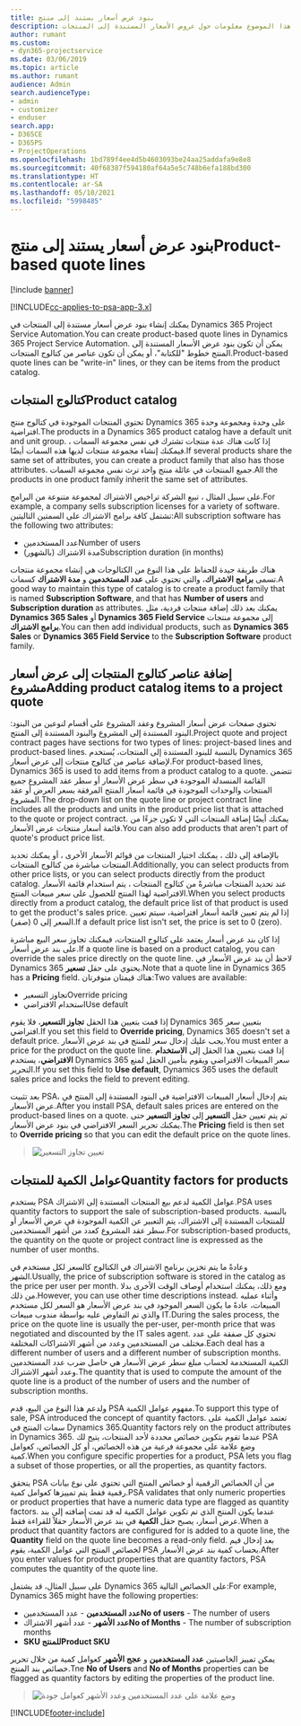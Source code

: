 ```yaml
---
title: بنود عرض أسعار يستند إلى منتج
description: يقدم هذا الموضوع معلومات حول عروض الأسعار المستندة إلى المنتجات.
author: rumant
ms.custom:
- dyn365-projectservice
ms.date: 03/06/2019
ms.topic: article
ms.author: rumant
audience: Admin
search.audienceType:
- admin
- customizer
- enduser
search.app:
- D365CE
- D365PS
- ProjectOperations
ms.openlocfilehash: 1bd789f4ee4d5b4603093be24aa25addafa9e8e8
ms.sourcegitcommit: 40f68387f594180af64a5e5c748b6efa188bd300
ms.translationtype: HT
ms.contentlocale: ar-SA
ms.lasthandoff: 05/10/2021
ms.locfileid: "5998485"
---
```

# <a name="product-based-quote-lines"></a><span data-ttu-id="06657-103">بنود عرض أسعار يستند إلى منتج</span><span class="sxs-lookup"><span data-stu-id="06657-103">Product-based quote lines</span></span>

[!include [banner](../includes/psa-now-project-operations.md)]

[!INCLUDE[cc-applies-to-psa-app-3.x](../includes/cc-applies-to-psa-app-3x.md)]


<span data-ttu-id="06657-104">يمكنك إنشاء بنود عرض أسعار مستندة إلى المنتجات في Dynamics 365 Project Service Automation.</span><span class="sxs-lookup"><span data-stu-id="06657-104">You can create product-based quote lines in Dynamics 365 Project Service Automation.</span></span> <span data-ttu-id="06657-105">يمكن أن تكون بنود عرض الأسعار المستندة إلى المنتج خطوط "للكتابة"، أو يمكن أن تكون عناصر من كتالوج المنتجات.</span><span class="sxs-lookup"><span data-stu-id="06657-105">Product-based quote lines can be "write-in" lines, or they can be items from the product catalog.</span></span>

## <a name="product-catalog"></a><span data-ttu-id="06657-106">كتالوج المنتجات</span><span class="sxs-lookup"><span data-stu-id="06657-106">Product catalog</span></span>

<span data-ttu-id="06657-107">تحتوي المنتجات الموجودة في كتالوج منتج Dynamics 365 على وحدة ومجموعة وحدة افتراضية.</span><span class="sxs-lookup"><span data-stu-id="06657-107">The products in a Dynamics 365 product catalog have a default unit and unit group.</span></span> <span data-ttu-id="06657-108">إذا كانت هناك عدة منتجات تشترك في نفس مجموعة السمات ، فيمكنك إنشاء مجموعة منتجات لديها هذه السمات أيضًا.</span><span class="sxs-lookup"><span data-stu-id="06657-108">If several products share the same set of attributes, you can create a product family that also has those attributes.</span></span> <span data-ttu-id="06657-109">جميع المنتجات في عائلة منتج واحد ترث نفس مجموعة السمات.</span><span class="sxs-lookup"><span data-stu-id="06657-109">All the products in one product family inherit the same set of attributes.</span></span>

<span data-ttu-id="06657-110">على سبيل المثال ، تبيع الشركة تراخيص الاشتراك لمجموعة متنوعة من البرامج.</span><span class="sxs-lookup"><span data-stu-id="06657-110">For example, a company sells subscription licenses for a variety of software.</span></span> <span data-ttu-id="06657-111">تشتمل كافة برامج الاشتراك على السمتين التاليتين:</span><span class="sxs-lookup"><span data-stu-id="06657-111">All subscription software has the following two attributes:</span></span>

- <span data-ttu-id="06657-112">عدد المستخدمين</span><span class="sxs-lookup"><span data-stu-id="06657-112">Number of users</span></span> 
- <span data-ttu-id="06657-113">مدة الاشتراك (بالشهور)</span><span class="sxs-lookup"><span data-stu-id="06657-113">Subscription duration (in months)</span></span>

<span data-ttu-id="06657-114">هناك طريقة جيدة للحفاظ على هذا النوع من الكتالوجات هي إنشاء مجموعة منتجات تسمى **برامج الاشتراك**، والتي تحتوي على **عدد المستخدمين** و **مدة الاشتراك** كسمات.</span><span class="sxs-lookup"><span data-stu-id="06657-114">A good way to maintain this type of catalog is to create a product family that is named **Subscription Software**, and that has **Number of users** and **Subscription duration** as attributes.</span></span> <span data-ttu-id="06657-115">يمكنك بعد ذلك إضافة منتجات فردية، مثل **Dynamics 365 Sales** أو **Dynamics 365 Field Service** إلى مجموعة منتجات **برامج الاشتراك**.</span><span class="sxs-lookup"><span data-stu-id="06657-115">You can then add individual products, such as **Dynamics 365 Sales** or **Dynamics 365 Field Service** to the **Subscription Software** product family.</span></span>

## <a name="adding-product-catalog-items-to-a-project-quote"></a><span data-ttu-id="06657-116">إضافة عناصر كتالوج المنتجات إلى عرض أسعار مشروع</span><span class="sxs-lookup"><span data-stu-id="06657-116">Adding product catalog items to a project quote</span></span>

<span data-ttu-id="06657-117">تحتوي صفحات عرض أسعار المشروع وعقد المشروع على أقسام لنوعين من البنود: البنود المستندة إلى المشروع والبنود المستندة إلى المنتج.</span><span class="sxs-lookup"><span data-stu-id="06657-117">Project quote and project contract pages have sections for two types of lines: project-based lines and product-based lines.</span></span> <span data-ttu-id="06657-118">بالنسبة للبنود المستندة إلى المنتجات، يُستخدم Dynamics 365 لإضافة عناصر من كتالوج منتجات إلى عرض أسعار.</span><span class="sxs-lookup"><span data-stu-id="06657-118">For product-based lines, Dynamics 365 is used to add items from a product catalog to a quote.</span></span> <span data-ttu-id="06657-119">تتضمن القائمة المنسدلة الموجودة في سطر عرض الأسعار أو سطر عقد المشروع جميع المنتجات والوحدات الموجودة في قائمة أسعار المنتج المرفقة بسعر العرض أو عقد المشروع.</span><span class="sxs-lookup"><span data-stu-id="06657-119">The drop-down list on the quote line or project contract line includes all the products and units in the product price list that is attached to the quote or project contract.</span></span> <span data-ttu-id="06657-120">يمكنك أيضًا إضافة المنتجات التي لا تكون جزءًا من قائمة أسعار منتجات عرض الأسعار.</span><span class="sxs-lookup"><span data-stu-id="06657-120">You can also add products that aren't part of quote's product price list.</span></span>

<span data-ttu-id="06657-121">بالإضافة إلى ذلك ، يمكنك اختيار المنتجات من قوائم الأسعار الأخرى ، أو يمكنك تحديد المنتجات مباشرة من كتالوج المنتجات.</span><span class="sxs-lookup"><span data-stu-id="06657-121">Additionally, you can select products from other price lists, or you can select products directly from the product catalog.</span></span> <span data-ttu-id="06657-122">عند تحديد المنتجات مباشرةً من كتالوج المنتجات ، يتم استخدام قائمة الأسعار الافتراضية لهذا المنتج للحصول على سعر مبيعات المنتج.</span><span class="sxs-lookup"><span data-stu-id="06657-122">When you select products directly from a product catalog, the default price list of that product is used to get the product's sales price.</span></span> <span data-ttu-id="06657-123">إذا لم يتم تعيين قائمة أسعار افتراضية، سيتم تعيين السعر إلى 0 (صفر).</span><span class="sxs-lookup"><span data-stu-id="06657-123">If a default price list isn't set, the price is set to 0 (zero).</span></span>

<span data-ttu-id="06657-124">إذا كان بند عرض أسعار يعتمد على كتالوج المنتجات، فيمكنك تجاوز سعر البيع مباشرة على بند عرض أسعار.</span><span class="sxs-lookup"><span data-stu-id="06657-124">If a quote line is based on a product catalog, you can override the sales price directly on the quote line.</span></span> <span data-ttu-id="06657-125">لاحظ أن بند عرض الأسعار في Dynamics 365 يحتوي على حقل **تسعير**.</span><span class="sxs-lookup"><span data-stu-id="06657-125">Note that a quote line in Dynamics 365 has a **Pricing** field.</span></span> <span data-ttu-id="06657-126">هناك قيمتان متوفرتان:</span><span class="sxs-lookup"><span data-stu-id="06657-126">Two values are available:</span></span>

- <span data-ttu-id="06657-127">تجاوز التسعير</span><span class="sxs-lookup"><span data-stu-id="06657-127">Override pricing</span></span>  
- <span data-ttu-id="06657-128">استخدام الافتراضي</span><span class="sxs-lookup"><span data-stu-id="06657-128">Use default</span></span>

<span data-ttu-id="06657-129">إذا قمت بتعيين هذا الحقل **تجاوز التسعير**، فلا يقوم Dynamics 365 بتعيين سعر افتراضي.</span><span class="sxs-lookup"><span data-stu-id="06657-129">If you set this field to **Override pricing**, Dynamics 365 doesn't set a default price.</span></span> <span data-ttu-id="06657-130">يجب عليك إدخال سعر للمنتج في بند عرض الأسعار.</span><span class="sxs-lookup"><span data-stu-id="06657-130">You must enter a price for the product on the quote line.</span></span> <span data-ttu-id="06657-131">إذا قمت بتعيين هذا الحقل إلى **الاستخدام الافتراضي**، يستخدم Dynamics 365 سعر المبيعات الافتراضي ويقوم بتأمين الحقل لمنع التحرير.</span><span class="sxs-lookup"><span data-stu-id="06657-131">If you set this field to **Use default**, Dynamics 365 uses the default sales price and locks the field to prevent editing.</span></span>

<span data-ttu-id="06657-132">بعد تثبيت PSA، يتم إدخال أسعار المبيعات الافتراضية في البنود المستندة إلى المنتج في عرض الأسعار.</span><span class="sxs-lookup"><span data-stu-id="06657-132">After you install PSA, default sales prices are entered on the product-based lines on a quote.</span></span> <span data-ttu-id="06657-133">ثم يتم تعيين حقل **التسعير** إلى **تجاوز التسعير** حتى يمكنك تحرير السعر الافتراضي في بنود عرض الأسعار.</span><span class="sxs-lookup"><span data-stu-id="06657-133">The **Pricing** field is then set to **Override pricing** so that you can edit the default price on the quote lines.</span></span>

> ![تعيين تجاوز التسعير](media/basic-guide-10.png)
 
## <a name="quantity-factors-for-products"></a><span data-ttu-id="06657-135">عوامل الكمية للمنتجات</span><span class="sxs-lookup"><span data-stu-id="06657-135">Quantity factors for products</span></span>

<span data-ttu-id="06657-136">يستخدم PSA عوامل الكمية لدعم بيع المنتجات المستندة إلى الاشتراك.</span><span class="sxs-lookup"><span data-stu-id="06657-136">PSA uses quantity factors to support the sale of subscription-based products.</span></span> <span data-ttu-id="06657-137">بالنسبة للمنتجات المستندة إلى الاشتراك، يتم التعبير عن الكمية الموجودة في عرض الأسعار أو سطر عقد المشروع كعدد من أشهر المستخدمين.</span><span class="sxs-lookup"><span data-stu-id="06657-137">For subscription-based products, the quantity on the quote or project contract line is expressed as the number of user months.</span></span>

<span data-ttu-id="06657-138">وعادةً ما يتم تخزين برنامج الاشتراك في الكتالوج كالسعر لكل مستخدم في الشهر.</span><span class="sxs-lookup"><span data-stu-id="06657-138">Usually, the price of subscription software is stored in the catalog as the price per user per month.</span></span> <span data-ttu-id="06657-139">ومع ذلك، يمكنك استخدام أوصاف الوقت الأخرى بدلا من ذلك.</span><span class="sxs-lookup"><span data-stu-id="06657-139">However, you can use other time descriptions instead.</span></span> <span data-ttu-id="06657-140">وأثناء عمليه المبيعات، عادةً ما يكون السعر الموجود في بند عرض الأسعار هو السعر لكل مستخدم والذي تم التفاوض عليه بواسطة مندوب مبيعات IT.</span><span class="sxs-lookup"><span data-stu-id="06657-140">During the sales process, the price on the quote line is usually the per-user, per-month price that was negotiated and discounted by the IT sales agent.</span></span> <span data-ttu-id="06657-141">تحتوي كل صفقة على عدد مختلف من المستخدمين وعدد من أشهر الاشتراكات المختلفة.</span><span class="sxs-lookup"><span data-stu-id="06657-141">Each deal has a different number of users and a different number of subscription months.</span></span> <span data-ttu-id="06657-142">الكمية المستخدمة لحساب مبلغ سطر عرض الأسعار هي حاصل ضرب عدد المستخدمين وعدد أشهر الاشتراك.</span><span class="sxs-lookup"><span data-stu-id="06657-142">The quantity that is used to compute the amount of the quote line is a product of the number of users and the number of subscription months.</span></span>

<span data-ttu-id="06657-143">ولدعم هذا النوع من البيع، قدم PSA مفهوم عوامل الكمية.</span><span class="sxs-lookup"><span data-stu-id="06657-143">To support this type of sale, PSA introduced the concept of quantity factors.</span></span> <span data-ttu-id="06657-144">تعتمد عوامل الكمية على سمات المنتج في Dynamics 365.</span><span class="sxs-lookup"><span data-stu-id="06657-144">Quantity factors rely on the product attributes in Dynamics 365.</span></span> <span data-ttu-id="06657-145">عندما تقوم بتكوين خصائص محددة لأحد المنتجات، يتيح لك PSA وضع علامة على مجموعة فرعية من هذه الخصائص، أو كل الخصائص، كعوامل كمية.</span><span class="sxs-lookup"><span data-stu-id="06657-145">When you configure specific properties for a product, PSA lets you flag a subset of those properties, or all the properties, as quantity factors.</span></span>

<span data-ttu-id="06657-146">يتحقق PSA من أن الخصائص الرقمية أو خصائص المنتج التي تحتوي على نوع بيانات رقمية فقط يتم تمييزها كعوامل كمية.</span><span class="sxs-lookup"><span data-stu-id="06657-146">PSA validates that only numeric properties or product properties that have a numeric data type are flagged as quantity factors.</span></span> <span data-ttu-id="06657-147">عندما يكون المنتج الذي تم تكوين عوامل الكمية له قد تمت إضافته إلى بند عرض أسعار، يصبح حقل **الكمية** في بند عرض الأسعار حقلاً للقراءة فقط.</span><span class="sxs-lookup"><span data-stu-id="06657-147">When a product that quantity factors are configured for is added to a quote line, the **Quantity** field on the quote line becomes a read-only field.</span></span> <span data-ttu-id="06657-148">بعد إدخال قيم لخصائص المنتج التي عوامل الكمية، يقوم PSA بحساب كمية بند عرض الأسعار.</span><span class="sxs-lookup"><span data-stu-id="06657-148">After you enter values for product properties that are quantity factors, PSA computes the quantity of the quote line.</span></span>

<span data-ttu-id="06657-149">على سبيل المثال، قد يشتمل Dynamics 365 على الخصائص التالية:</span><span class="sxs-lookup"><span data-stu-id="06657-149">For example, Dynamics 365 might have the following properties:</span></span> 

- <span data-ttu-id="06657-150">**عدد المستخدمين** - عدد المستخدمين</span><span class="sxs-lookup"><span data-stu-id="06657-150">**No of users** - The number of users</span></span> 
- <span data-ttu-id="06657-151">**عدد الأشهر** - عدد أشهر الاشتراك</span><span class="sxs-lookup"><span data-stu-id="06657-151">**No of Months** - The number of subscription months</span></span>
- <span data-ttu-id="06657-152">**SKU للمنتج**</span><span class="sxs-lookup"><span data-stu-id="06657-152">**Product SKU**</span></span> 

<span data-ttu-id="06657-153">يمكن تمييز الخاصيتين **عدد المستخدمين** و **عجج الأشهر** كعوامل كمية من خلال تحرير خصائص بند المنتج.</span><span class="sxs-lookup"><span data-stu-id="06657-153">Tne **No of Users** and **No of Months** properties can be flagged as quantity factors by editing the properties of the product line.</span></span> 

> ![وضع علامة على عدد المستخدمين وعدد الأشهر كعوامل جودة](media/basic-guide-11.png)
 


[!INCLUDE[footer-include](../includes/footer-banner.md)]